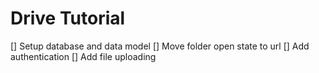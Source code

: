 # Drive Tutorial

[] Setup database and data model
[] Move folder open state to url
[] Add authentication
[] Add file uploading
